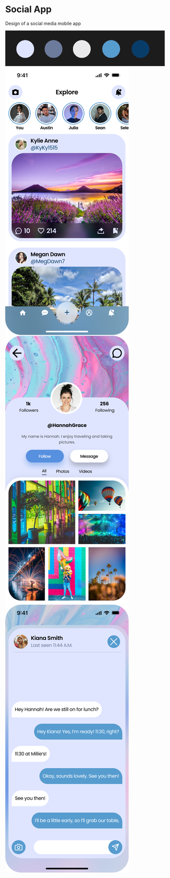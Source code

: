 # Social App
Design of a social media mobile app

![The colors used in the app](https://raw.githubusercontent.com/kalieblair1515/social-app/main/Colors.png)
![Social media home page](https://raw.githubusercontent.com/kalieblair1515/social-app/main/Home%20Page.png)
![Social media profile page](https://raw.githubusercontent.com/kalieblair1515/social-app/main/Profile%20Page.png)
![Open chat page](https://raw.githubusercontent.com/kalieblair1515/social-app/main/Chat.png)

